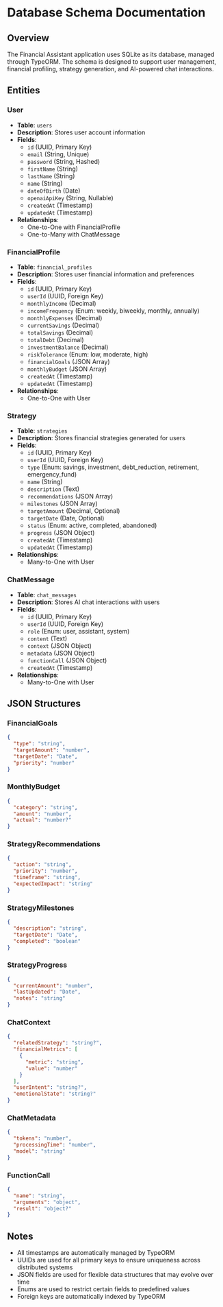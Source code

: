 # Database Schema Documentation

## Overview
The Financial Assistant application uses SQLite as its database, managed through TypeORM. The schema is designed to support user management, financial profiling, strategy generation, and AI-powered chat interactions.

## Entities

### User
- **Table**: `users`
- **Description**: Stores user account information
- **Fields**:
  - `id` (UUID, Primary Key)
  - `email` (String, Unique)
  - `password` (String, Hashed)
  - `firstName` (String)
  - `lastName` (String)
  - `name` (String)
  - `dateOfBirth` (Date)
  - `openaiApiKey` (String, Nullable)
  - `createdAt` (Timestamp)
  - `updatedAt` (Timestamp)
- **Relationships**:
  - One-to-One with FinancialProfile
  - One-to-Many with ChatMessage

### FinancialProfile
- **Table**: `financial_profiles`
- **Description**: Stores user financial information and preferences
- **Fields**:
  - `id` (UUID, Primary Key)
  - `userId` (UUID, Foreign Key)
  - `monthlyIncome` (Decimal)
  - `incomeFrequency` (Enum: weekly, biweekly, monthly, annually)
  - `monthlyExpenses` (Decimal)
  - `currentSavings` (Decimal)
  - `totalSavings` (Decimal)
  - `totalDebt` (Decimal)
  - `investmentBalance` (Decimal)
  - `riskTolerance` (Enum: low, moderate, high)
  - `financialGoals` (JSON Array)
  - `monthlyBudget` (JSON Array)
  - `createdAt` (Timestamp)
  - `updatedAt` (Timestamp)
- **Relationships**:
  - One-to-One with User

### Strategy
- **Table**: `strategies`
- **Description**: Stores financial strategies generated for users
- **Fields**:
  - `id` (UUID, Primary Key)
  - `userId` (UUID, Foreign Key)
  - `type` (Enum: savings, investment, debt_reduction, retirement, emergency_fund)
  - `name` (String)
  - `description` (Text)
  - `recommendations` (JSON Array)
  - `milestones` (JSON Array)
  - `targetAmount` (Decimal, Optional)
  - `targetDate` (Date, Optional)
  - `status` (Enum: active, completed, abandoned)
  - `progress` (JSON Object)
  - `createdAt` (Timestamp)
  - `updatedAt` (Timestamp)
- **Relationships**:
  - Many-to-One with User

### ChatMessage
- **Table**: `chat_messages`
- **Description**: Stores AI chat interactions with users
- **Fields**:
  - `id` (UUID, Primary Key)
  - `userId` (UUID, Foreign Key)
  - `role` (Enum: user, assistant, system)
  - `content` (Text)
  - `context` (JSON Object)
  - `metadata` (JSON Object)
  - `functionCall` (JSON Object)
  - `createdAt` (Timestamp)
- **Relationships**:
  - Many-to-One with User

## JSON Structures

### FinancialGoals
```json
{
  "type": "string",
  "targetAmount": "number",
  "targetDate": "Date",
  "priority": "number"
}
```

### MonthlyBudget
```json
{
  "category": "string",
  "amount": "number",
  "actual": "number?"
}
```

### StrategyRecommendations
```json
{
  "action": "string",
  "priority": "number",
  "timeframe": "string",
  "expectedImpact": "string"
}
```

### StrategyMilestones
```json
{
  "description": "string",
  "targetDate": "Date",
  "completed": "boolean"
}
```

### StrategyProgress
```json
{
  "currentAmount": "number",
  "lastUpdated": "Date",
  "notes": "string"
}
```

### ChatContext
```json
{
  "relatedStrategy": "string?",
  "financialMetrics": [
    {
      "metric": "string",
      "value": "number"
    }
  ],
  "userIntent": "string?",
  "emotionalState": "string?"
}
```

### ChatMetadata
```json
{
  "tokens": "number",
  "processingTime": "number",
  "model": "string"
}
```

### FunctionCall
```json
{
  "name": "string",
  "arguments": "object",
  "result": "object?"
}
```

## Notes
- All timestamps are automatically managed by TypeORM
- UUIDs are used for all primary keys to ensure uniqueness across distributed systems
- JSON fields are used for flexible data structures that may evolve over time
- Enums are used to restrict certain fields to predefined values
- Foreign keys are automatically indexed by TypeORM 